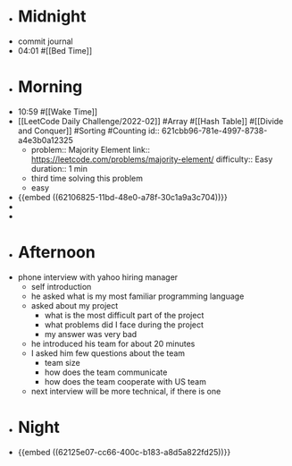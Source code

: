 - # Midnight
- commit journal
- 04:01 #[[Bed Time]]
- # Morning
- 10:59 #[[Wake Time]]
- [[LeetCode Daily Challenge/2022-02]] #Array #[[Hash Table]] #[[Divide and Conquer]] #Sorting #Counting
  id:: 621cbb96-781e-4997-8738-a4e3b0a12325
	- problem:: Majority Element
	  link:: https://leetcode.com/problems/majority-element/
	  difficulty:: Easy
	  duration:: 1 min
	- third time solving this problem
	- easy
- {{embed ((62106825-11bd-48e0-a78f-30c1a9a3c704))}}
-
-
- # Afternoon
- phone interview with yahoo hiring manager
	- self introduction
	- he asked what is my most familiar programming language
	- asked about my project
		- what is the most difficult part of the project
		- what problems did I face during the project
		- my answer was very bad
	- he introduced his team for about 20 minutes
	- I asked him few questions about the team
		- team size
		- how does the team communicate
		- how does the team cooperate with US team
	- next interview will be more technical, if there is one
- # Night
- {{embed ((62125e07-cc66-400c-b183-a8d5a822fd25))}}